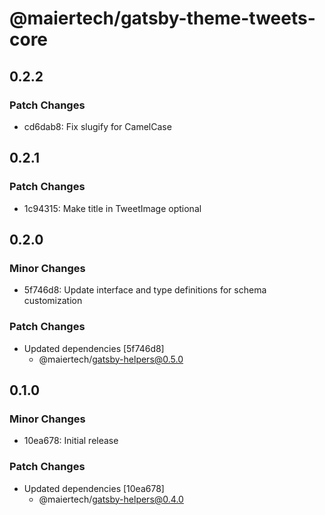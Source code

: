 # @maiertech/gatsby-theme-tweets-core

## 0.2.2

### Patch Changes

- cd6dab8: Fix slugify for CamelCase

## 0.2.1

### Patch Changes

- 1c94315: Make title in TweetImage optional

## 0.2.0

### Minor Changes

- 5f746d8: Update interface and type definitions for schema customization

### Patch Changes

- Updated dependencies [5f746d8]
  - @maiertech/gatsby-helpers@0.5.0

## 0.1.0

### Minor Changes

- 10ea678: Initial release

### Patch Changes

- Updated dependencies [10ea678]
  - @maiertech/gatsby-helpers@0.4.0
